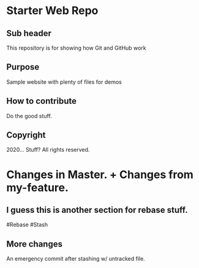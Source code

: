 # Starter Web Repo

## Sub header

This repository is for showing how Git and GitHub work

## Purpose

Sample website with plenty of files for demos


## How to contribute

Do the good stuff.

## Copyright

2020... Stuff? All rights reserved.

# Changes in Master. + Changes from my-feature.

## I guess this is another section for rebase stuff.

\#Rebase \#Stash

## More changes 
An emergency commit after stashing w/ untracked file.
